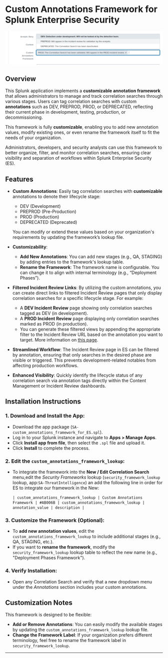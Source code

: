 # Custom Annotations Framework for Splunk Enterprise Security
![alt text](https://github.com/kilanmundera/Custom-Annotations-Framework-for-Splunk-Enterprise-Security/blob/main/Screenshot.png?raw=true)
## Overview
This Splunk application implements a **customizable annotation framework** that allows administrators to manage and track correlation searches through various stages. Users can tag correlation searches with custom **annotations** such as DEV, PREPROD, PROD, or DEPRECATED, reflecting their current phase in development, testing, production, or decommissioning. 

This framework is fully **customizable**, enabling you to add new annotation values, modify existing ones, or even rename the framework itself to fit the needs of your organization.

Administrators, developers, and security analysts can use this framework to better organize, filter, and monitor correlation searches, ensuring clear visibility and separation of workflows within Splunk Enterprise Security (ES).

## Features
* **Custom Annotations**: Easily tag correlation searches with **customizable** annotations to denote their lifecycle stage:
  * DEV (Development)
  * PREPROD (Pre-Production)
  * PROD (Production)
  * DEPRECATED (Deprecated)
  
  You can modify or extend these values based on your organization's requirements by updating the framework’s lookup file.

* **Customizability**:
  * **Add New Annotations**: You can add new stages (e.g., QA, STAGING) by adding entries to the framework's lookup table.
  * **Rename the Framework**: The framework name is configurable. You can change it to align with internal terminology (e.g., “Deployment Phases”).
  
* **Filtered Incident Review Links**: By utilizing the custom annotations, you can create direct links to filtered Incident Review pages that only display correlation searches for a specific lifecycle stage. For example:
  * A **DEV Incident Review** page showing only correlation searches tagged as DEV (in development).
  * A **PROD Incident Review** page displaying only correlation searches marked as PROD (in production).
  * You can generate these filtered views by appending the appropriate filter to the Incident Review URL based on the annotation you want to target. More information on [this page](https://docs.splunk.com/Documentation/ES/7.3.2/Admin/Customizemenubar#Add_a_link_to_a_filtered_view_of_Incident_Review).


* **Streamlined Workflow**: The Incident Review page in ES can be filtered by annotation, ensuring that only searches in the desired phase are visible or triggered. This prevents development-related notables from affecting production workflows.

* **Enhanced Visibility**: Quickly identify the lifecycle status of any correlation search via annotation tags directly within the Content Management or Incident Review dashboards.

## Installation Instructions

### 1. Download and Install the App:
* Download the app package (`SA-custom_annotations_framework_for_ES.spl`).
* Log in to your Splunk instance and navigate to **Apps > Manage Apps**.
* Click **Install app from file**, then select the `.spl` file and upload it.
* Click **Install** to complete the process.

### 2. Edit the `custom_annotations_framework_lookup`:
* To integrate the framework into the **New / Edit Correlation Search** menu,edit the _Security Frameworks_ lookup (`security_framework_lookup` lookup, app:`SA-ThreatIntelligence`) an add the following line in order for ES to integrate our framework in the New:
  ```plaintext
  | custom_annotations_framework_lookup | Custom Annotations Framework | #AB006B | custom_annotations_framework_lookup | annotation_value | description |
  ```

### 3. Customize the Framework (Optional):
* To **add new annotation values**, edit the `custom_annotations_framework_lookup` to include additional stages (e.g., QA, STAGING, etc.).
* If you want to **rename the framework**, modify the `security_framework_lookup` lookup table to reflect the new name (e.g., "Deployment Phases Framework").

### 4. Verify Installation:
* Open any Correlation Search and verify that a new dropdown menu under the _Annotations_ section includes your custom annotations.

## Customization Notes
This framework is designed to be flexible:
* **Add or Remove Annotations**: You can easily modify the available stages by updating the `custom_annotations_framework_lookup` lookup file.
* **Change the Framework Label**: If your organization prefers different terminology, feel free to rename the framework label in `security_framework_lookup`.

---

